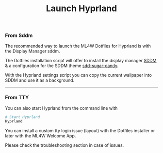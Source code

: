 <div align="center"> <h1>Launch Hyprland</h1> </div>

<div class="tip custom-block" style="padding-top: 20px; padding-bottom: 20px;">


### From Sddm

The recommended way to launch the ML4W Dotfiles for Hyprland is with the Display Manager sddm.

The Dotfiles installation script will offer to install the display manager [SDDM](https://github.com/sddm/sddm) & a configuration for the SDDM theme [sdd-sugar-candy](https://github.com/Kangie/sddm-sugar-candy).

With the Hyprland settings script you can copy the current wallpaper into SDDM and use it as a background.

---

### From TTY

You can also start Hyprland from the command line with

```sh
# Start Hyprland
Hyprland
```

You can install a custom tty login issue (layout) with the Dotfiles installer or later with the ML4W Welcome App.

Please check the troubleshooting section in case of issues.

</div>
